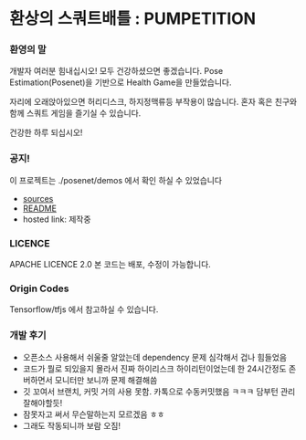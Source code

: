 # 환상의 스쿼트배틀 : PUMPETITION

### 환영의 말
개발자 여러분 힘내십시오! 모두 건강하셨으면 좋겠습니다.
Pose Estimation(Posenet)을 기반으로 Health Game을 만들었습니다.

자리에 오래앉아있으면 허리디스크, 하지정맥류등 부작용이 많습니다.
혼자 혹은 친구와 함께 스쿼트 게임을 즐기실 수 있습니다.

건강한 하루 되십시오!

### 공지!
이 프로젝트는 ./posenet/demos 에서 확인 하실 수 있었습니다
* [sources](https://github.com/chinagazo/chinagazo/tree/master/posenet/demos)
* [README](https://github.com/chinagazo/chinagazo/blob/master/posenet/demos/README.md)
* hosted link: 제작중

### LICENCE
APACHE LICENCE 2.0 본 코드는 배포, 수정이 가능합니다.

### Origin Codes
Tensorflow/tfjs
에서 참고하실 수 있습니다.

### 개발 후기
* 오픈소스 사용해서 쉬울줄 알았는데 dependency 문제 심각해서 겁나 힘들었음
* 코드가 뭘로 되있을지 몰라서 진짜 하이리스크 하이리턴이었는데 한 24시간정도 존버하면서 모니터만 보니까 문제 해결해씀
* 깃 꼬여서 브랜치, 커밋 거의 사용 못함. 카톡으로 수동커밋했음 ㅋㅋㅋ 담부턴 관리 잘해야할듯!
* 잠못자고 써서 무슨말하는지 모르겠음 ㅎㅎ
* 그래도 작동되니까 보람 오짐!

